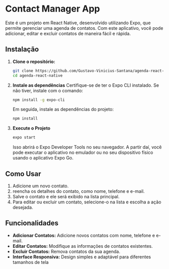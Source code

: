 # Contact Manager App
Este é um projeto em React Native, desenvolvido utilizando Expo, que permite gerenciar uma agenda de contatos. Com este aplicativo, você pode adicionar, editar e excluir contatos de maneira fácil e rápida.

## Instalação

1. **Clone o repositório:**
   ```bash
   git clone https://github.com/Gustavo-Vinicius-Santana/agenda-react-native
   cd agenda-react-native
   ```

2. **Instale as dependências**
     Certifique-se de ter o Expo CLI instalado. Se não tiver, instale com o comando:

     ```bash
     npm install -g expo-cli
     ```
     Em seguida, instale as dependências do projeto:
     ```bash
     npm install
     ```

3. **Execute o Projeto**
     ```bash
     expo start
     ```
     Isso abrirá o Expo Developer Tools no seu navegador. A partir daí, você pode executar o aplicativo no emulador ou no seu dispositivo físico usando o aplicativo Expo Go.

## Como Usar
1. Adicione um novo contato.
2. reencha os detalhes do contato, como nome, telefone e e-mail.
3. Salve o contato e ele será exibido na lista principal.
4. Para editar ou excluir um contato, selecione-o na lista e escolha a ação desejada.

## Funcionalidades
- **Adicionar Contatos:** Adicione novos contatos com nome, telefone e e-mail.
- **Editar Contatos:** Modifique as informações de contatos existentes.
- **Excluir Contatos:** Remova contatos da sua agenda.
- **Interface Responsiva:** Design simples e adaptável para diferentes tamanhos de tela 
